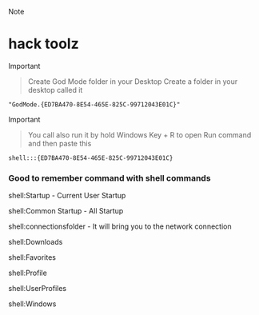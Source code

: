 > [!NOTE]
> # hack toolz

> [!IMPORTANT]
> > Create God Mode folder in your Desktop
> > Create a folder in your desktop called it
````
"GodMode.{ED7BA470-8E54-465E-825C-99712043E01C}"
````

> [!IMPORTANT]
>> You call also run it by hold Windows Key + R to open Run command and then paste this
````
shell:::{ED7BA470-8E54-465E-825C-99712043E01C}
````

### Good to remember command with shell commands

shell:Startup - Current User Startup

shell:Common Startup - All Startup

shell:connectionsfolder - It will bring you to the network connection

shell:Downloads

shell:Favorites

shell:Profile

shell:UserProfiles

shell:Windows
